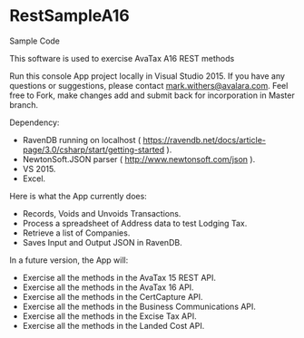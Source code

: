 # RestSampleA16
Sample Code

This software is used to exercise AvaTax A16 REST methods

Run this console App project locally in Visual Studio 2015.
If you have any questions or suggestions, please contact mark.withers@avalara.com.  Feel free to Fork, make changes add and submit back for incorporation in Master branch.

Dependency:
- RavenDB running on localhost ( https://ravendb.net/docs/article-page/3.0/csharp/start/getting-started ).
- NewtonSoft.JSON parser ( http://www.newtonsoft.com/json ).
- VS 2015.
- Excel.

Here is what the App currently does:
- Records, Voids and Unvoids Transactions.
- Process a spreadsheet of Address data to test Lodging Tax. 
- Retrieve a list of Companies.
- Saves Input and Output JSON in RavenDB.

In a future version, the App will:
- Exercise all the methods in the AvaTax 15 REST API.
- Exercise all the methods in the AvaTax 16 API.
- Exercise all the methods in the CertCapture API.
- Exercise all the methods in the Business Communications API.
- Exercise all the methods in the Excise Tax API.
- Exercise all the methods in the Landed Cost API.

